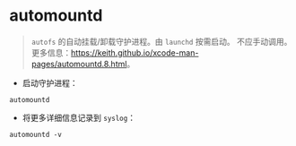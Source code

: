 # automountd

> `autofs` 的自动挂载/卸载守护进程。由 `launchd` 按需启动。
> 不应手动调用。
> 更多信息：<https://keith.github.io/xcode-man-pages/automountd.8.html>。

- 启动守护进程：

`automountd`

- 将更多详细信息记录到 `syslog`：

`automountd -v`